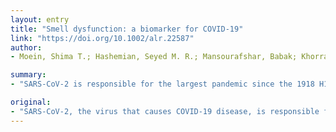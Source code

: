 ```yaml
---
layout: entry
title: "Smell dysfunction: a biomarker for COVID-19"
link: "https://doi.org/10.1002/alr.22587"
author:
- Moein, Shima T.; Hashemian, Seyed M. R.; Mansourafshar, Babak; Khorram-Tousi, Ali; Tabarsi, Payam; Doty, Richard L.

summary:
- "SARS-CoV-2 is responsible for the largest pandemic since the 1918 H1N1 influenza outbreak. No empirical olfactory testing on a cohort of COVID-19 patients has been performed. Fifty-nine (98%) of the 60 patients exhibited some smell dysfunction."

original:
- "SARS-CoV-2, the virus that causes COVID-19 disease, is responsible for the largest pandemic since the 1918 H1N1 influenza outbreak. The symptoms presently recognized by the World Health Organization are cough, fever, tiredness, and difficulty breathing. Patient-reported smell and taste loss has been associated with COVID-19 infection, yet no empirical olfactory testing on a cohort of COVID-19 patients has been performed. METHODS: The University of Pennsylvania Smell Identification Test (UPSIT), a well-validated 40-odorant test, was administered to 60 confirmed COVID-19 inpatients and 60 age- and sex-matched controls to assess the magnitude and frequency of their olfactory dysfunction. A mixed effects analysis of variance determined whether meaningful differences in test scores existed between the two groups and if the test scores were differentially influenced by sex. RESULTS: Fifty-nine (98%) of the 60 patients exhibited some smell dysfunction [mean (95% CI) UPSIT score: 20.98 (19.47,22.48); controls: 34.10 (33.31,34.88); p<0.0001]. Thirty-five of the 60 patients (58%) were either anosmic (15/60; 25%) or severely microsmic (20/60; 33%); 16 exhibited moderate microsmia (16/60; 27%), 8 mild microsmia (8/60; 13%), and one normosmia (1/60; 2%). Deficits were evident for all 40 UPSIT odorants. No meaningful relationships between the test scores and sex, disease severity, or comorbidities were found. CONCLUSIONS: Quantitative smell testing demonstrates that decreased smell function, but not always anosmia, is a major marker for SARS-CoV-2 infection and suggests the possibility that smell testing may help, in some cases, to identify COVID-19 patients in need of early treatment or quarantine. This article is protected by copyright. All rights reserved."
---
```


